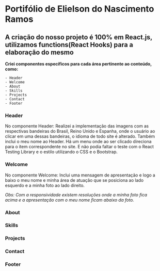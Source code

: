 # Portifólio de Elielson do Nascimento Ramos

## A criação do nosso projeto é 100% em React.js, utilizamos functions(React Hooks) para a elaboração do mesmo

**Criei componentes específicos para cada área pertinente ao conteúdo, como:**

    - Header
    - Welcome
    - About
    - Skills
    - Projects
    - Contact
    - Footer

### Header
  
  No componente Header:
  Realizei a implementação das imagens com as respectivas bandeiras do Brasil, Reino Unido e Espanha, onde o usuário ao clicar em uma dessas bandeiras, o idioma de todo site é alterado.
  Também inclui o meu nome ao Header.
  Há um menu onde ao ser clicado direciona para o item correspondente no site.
  E não podia faltar o teste com o React Testing Library e o estilo utilizando o CSS e o Bootstrap.
  
### Welcome
  No componente Welcome:
  Inclui uma mensagem de apresentação e logo a baixo o meu nome e minha área de atuação que se posiciona ao lado esquerdo e a minha foto ao lado direito.

  *Obs: Com a responsividade existem resoluções onde a minha foto fica acima e a apresentação com o meu nome ficam abaixo da foto.*

### About

### Skills

### Projects

### Contact

### Footer

